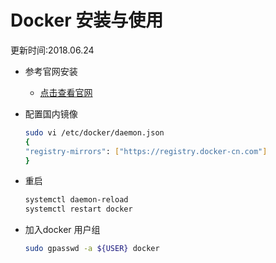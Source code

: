 # Docker 安装与使用
更新时间:2018.06.24

+ 参考官网安装 
    + [点击查看官网](https://docs.docker.com/install/)

+ 配置国内镜像

    ```sh
    sudo vi /etc/docker/daemon.json
    { 
    "registry-mirrors": ["https://registry.docker-cn.com"] 
    }
    ```
    
+ 重启

    ```sh
    systemctl daemon-reload 
    systemctl restart docker
    ```

+ 加入docker 用户组

    ```sh
    sudo gpasswd -a ${USER} docker
    ```